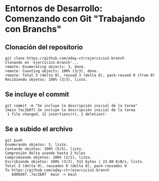 # Entornos de Desarrollo: Comenzando con Git "Trabajando con Branchs"

## Clonación del repositorio

```code
git clone https://github.com/aday-ctr/ejercicio1-branch
Clonando en 'ejercicio1-branch'...
remote: Enumerating objects: 3, done.
remote: Counting objects: 100% (3/3), done.
remote: Total 3 (delta 0), reused 3 (delta 0), pack-reused 0 (from 0)
Recibiendo objetos: 100% (3/3), listo.
```
## Se incluye el commit 

```code
git commit -m "Se incluye la descripción inicial de la tarea"
[main 7ac1b07] Se incluye la descripción inicial de la tarea
 1 file changed, 12 insertions(+), 1 deletion(-
```
## Se a subido el archivo

```code
git push
Enumerando objetos: 5, listo.
Contando objetos: 100% (5/5), listo.
Compresión delta usando hasta 2 hilos
Comprimiendo objetos: 100% (2/2), listo.
Escribiendo objetos: 100% (3/3), 512 bytes | 23.00 KiB/s, listo.
Total 3 (delta 0), reusados 0 (delta 0), pack-reusados 0
To https://github.com/aday-ctr/ejercicio1-branch
   8d06d4f..7ac1b07  main -> main
```

